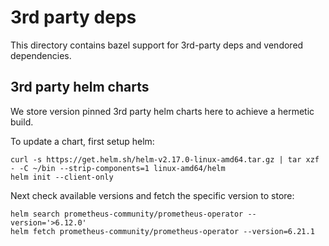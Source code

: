 # 3rd party deps

This directory contains bazel support for 3rd-party deps and vendored
dependencies.

## 3rd party helm charts

We store version pinned 3rd party helm charts here to achieve a hermetic build.

To update a chart, first setup helm:

```shell
curl -s https://get.helm.sh/helm-v2.17.0-linux-amd64.tar.gz | tar xzf - -C ~/bin --strip-components=1 linux-amd64/helm
helm init --client-only
```

Next check available versions and fetch the specific version to store:

```shell
helm search prometheus-community/prometheus-operator --version='>6.12.0'
helm fetch prometheus-community/prometheus-operator --version=6.21.1
```

